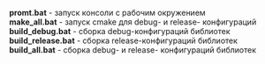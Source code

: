 **promt.bat** - запуск консоли с рабочим окружением  
**make_all.bat** - запуск cmake для debug- и release- конфигураций  
**build_debug.bat** - сборка debug-конфигураций библиотек  
**build_release.bat** - сборка release-конфигураций библиотек  
**build_all.bat** - сборка debug- и release- конфигураций библиотек  
